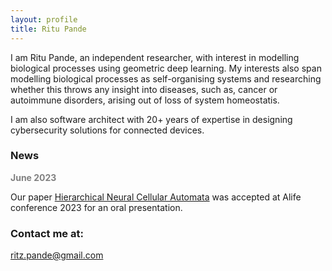```yaml
---
layout: profile
title: Ritu Pande
---
```


I am Ritu Pande, an independent researcher, with interest in modelling biological processes using geometric deep learning. My interests also span modelling biological processes as self-organising systems and researching  whether this throws any insight into diseases, such as, cancer or autoimmune disorders, arising out of loss of system homeostatis. 

I am also software architect with 20+ years of expertise in designing cybersecurity solutions for connected devices. 

### News

<span style="color:gray"> <b> June 2023 </b></span>  
  
Our paper [Hierarchical Neural Cellular Automata]() was accepted at Alife conference 2023 for an oral presentation.  

### Contact me at:

[ritz.pande@gmail.com](mailto:ritz.pande@gmail.com)

